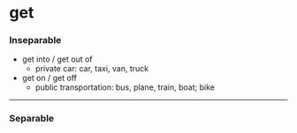 # get

### Inseparable
* get into / get out of
  * private car: car, taxi, van, truck
* get on / get off
  * public transportation: bus, plane, train, boat; bike

---

### Separable